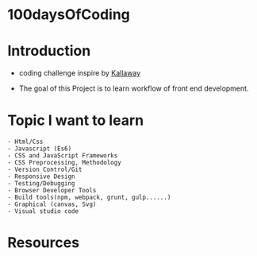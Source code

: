 # 100daysOfCoding

# Introduction

- coding challenge inspire by [Kallaway](https://github.com/kallaway/100-days-of-code)

- The goal of this Project is to learn workflow of front end development. 

# Topic I want to learn
```
- Html/Css 
- Javascript (Es6)
- CSS and JavaScript Frameworks
- CSS Preprocessing, Methodology
- Version Control/Git
- Responsive Design
- Testing/Debugging
- Browser Developer Tools
- Build tools(npm, webpack, grunt, gulp......)
- Graphical (canvas, Svg)
- Visual studio code 

```

# Resources


